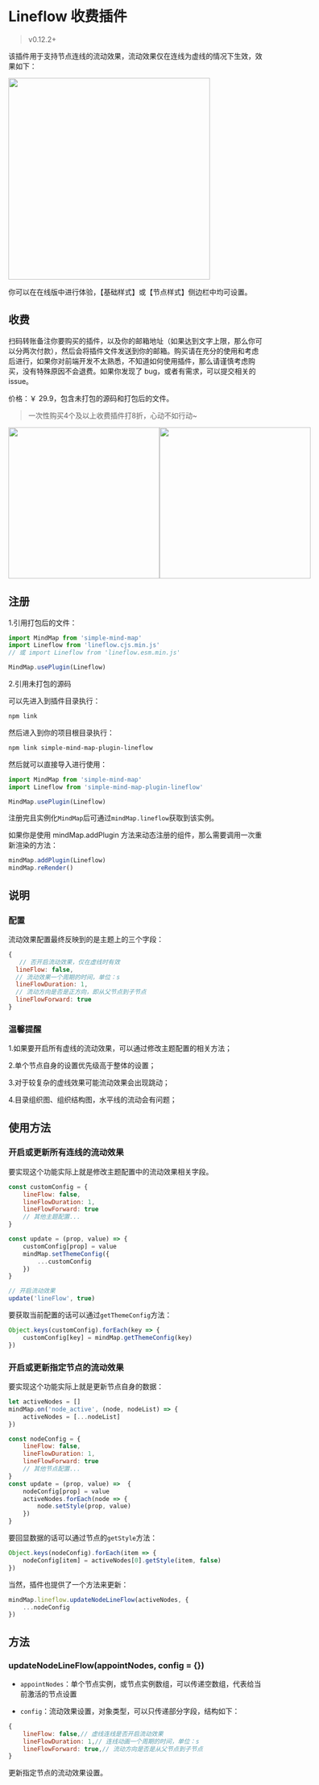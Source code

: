 # Lineflow 收费插件

> v0.12.2+

该插件用于支持节点连线的流动效果，流动效果仅在连线为虚线的情况下生效，效果如下：

<img src="../assets/img/lineflow.gif" style="width: 400px" />

你可以在在线版中进行体验，【基础样式】或【节点样式】侧边栏中均可设置。

## 收费

扫码转账备注你要购买的插件，以及你的邮箱地址（如果达到文字上限，那么你可以分两次付款），然后会将插件文件发送到你的邮箱。购买请在充分的使用和考虑后进行，如果你对前端开发不太熟悉，不知道如何使用插件，那么请谨慎考虑购买，没有特殊原因不会退费。如果你发现了 bug，或者有需求，可以提交相关的 issue。

价格：￥ 29.9，包含未打包的源码和打包后的文件。

> 一次性购买4个及以上收费插件打8折，心动不如行动~

<p style="display:flex;align-items: flex-end;">

<img src="../assets/img/alipay.jpg" style="width: 300px" />
<img src="../assets/img/wechat.jpg" style="width: 300px" />

</p>

## 注册

1.引用打包后的文件：

```js
import MindMap from 'simple-mind-map'
import Lineflow from 'lineflow.cjs.min.js'
// 或 import Lineflow from 'lineflow.esm.min.js'

MindMap.usePlugin(Lineflow)
```

2.引用未打包的源码

可以先进入到插件目录执行：

```bash
npm link
```

然后进入到你的项目根目录执行：

```bash
npm link simple-mind-map-plugin-lineflow
```

然后就可以直接导入进行使用：

```js
import MindMap from 'simple-mind-map'
import Lineflow from 'simple-mind-map-plugin-lineflow'

MindMap.usePlugin(Lineflow)
```

注册完且实例化`MindMap`后可通过`mindMap.lineflow`获取到该实例。

如果你是使用 mindMap.addPlugin 方法来动态注册的组件，那么需要调用一次重新渲染的方法：

```js
mindMap.addPlugin(Lineflow)
mindMap.reRender()
```

## 说明

### 配置

流动效果配置最终反映到的是主题上的三个字段：

```js
{
   // 否开启流动效果，仅在虚线时有效
  lineFlow: false,
  // 流动效果一个周期的时间，单位：s
  lineFlowDuration: 1,
  // 流动方向是否是正方向，即从父节点到子节点
  lineFlowForward: true
}
```

### 温馨提醒

1.如果要开启所有虚线的流动效果，可以通过修改主题配置的相关方法；

2.单个节点自身的设置优先级高于整体的设置；

3.对于较复杂的虚线效果可能流动效果会出现跳动；

4.目录组织图、组织结构图，水平线的流动会有问题；

## 使用方法

### 开启或更新所有连线的流动效果

要实现这个功能实际上就是修改主题配置中的流动效果相关字段。

```js
const customConfig = {
    lineFlow: false,
    lineFlowDuration: 1,
    lineFlowForward: true
    // 其他主题配置...
}

const update = (prop, value) => {
    customConfig[prop] = value
    mindMap.setThemeConfig({
        ...customConfig
    })
}

// 开启流动效果
update('lineFlow', true)
```

要获取当前配置的话可以通过`getThemeConfig`方法：

```js
Object.keys(customConfig).forEach(key => {
    customConfig[key] = mindMap.getThemeConfig(key)
})
```

### 开启或更新指定节点的流动效果

要实现这个功能实际上就是更新节点自身的数据：

```js
let activeNodes = []
mindMap.on('node_active', (node, nodeList) => {
    activeNodes = [...nodeList]
})

const nodeConfig = {
    lineFlow: false,
    lineFlowDuration: 1,
    lineFlowForward: true
    // 其他节点配置...
}
const update = (prop, value) =>  {
    nodeConfig[prop] = value
    activeNodes.forEach(node => {
        node.setStyle(prop, value)
    })
}
```

要回显数据的话可以通过节点的`getStyle`方法：

```js
Object.keys(nodeConfig).forEach(item => {
    nodeConfig[item] = activeNodes[0].getStyle(item, false)
})
```

当然，插件也提供了一个方法来更新：

```js
mindMap.lineflow.updateNodeLineFlow(activeNodes, {
    ...nodeConfig
})
```

## 方法

### updateNodeLineFlow(appointNodes, config = {})

- `appointNodes`：单个节点实例，或节点实例数组，可以传递空数组，代表给当前激活的节点设置

- `config`：流动效果设置，对象类型，可以只传递部分字段，结构如下：

```js
{
    lineFlow: false,// 虚线连线是否开启流动效果
    lineFlowDuration: 1,// 连线动画一个周期的时间，单位：s
    lineFlowForward: true,// 流动方向是否是从父节点到子节点
}
```

更新指定节点的流动效果设置。